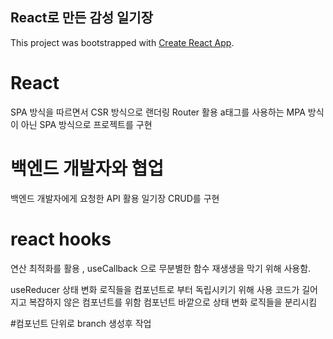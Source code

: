 ## React로 만든 감성 일기장
This project was bootstrapped with [Create React App](https://github.com/facebook/create-react-app).

# React
SPA 방식을 따르면서 CSR 방식으로 랜더링
Router 활용 a태그를 사용하는 MPA 방식이 아닌 SPA 방식으로 프로젝트를 구현

# 백엔드 개발자와 협업
백엔드 개발자에게 요청한 API 활용
일기장 CRUD를 구현

# react hooks

연산 최적화를 활용 , useCallback 으로 무분별한 함수 재생생을 막기 위해 사용함.

useReducer
상태 변화 로직들을 컴포넌트로 부터 독립시키기 위해 사용
코드가 길어지고 복잡하지 않은 컴포넌트를 위함
컴포넌트 바깥으로 상태 변화 로직들을 분리시킴

#컴포넌트 단위로 branch 생성후 작업
